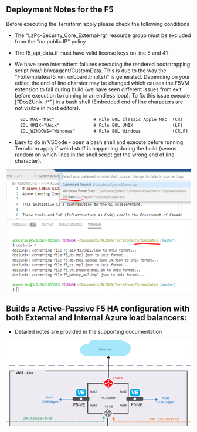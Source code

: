 ## Deployment Notes for the F5

Before executing the Terraform apply please check the following conditions

* The "LzPc-Security_Core_External-rg" resource group must be excluded from the "no public IP" policy
* The f5_api_data.tf must have valid license keys on line 5 and 41
* We have seen intermittent failures executing the rendered bootstrapping script /var/lib/waagent/CustomData. This is due to the way the "F5/templates/f5_vm_onboard.tmpl.sh" is generated. Depending on your editor, the end of line charater may be changed which causes the F5VM extension to fail during build (we have seen different issues from exit before execution to running in an endless loop). To fix this issue execute ["Dos2Unix ./*"] in a bash shell (Embedded end of line characters are not visible in most editors).
  
        EOL_MAC="Mac"               # File EOL Classic Apple Mac  (CR)
        EOL_UNIX="Unix"             # File EOL UNIX               (LF)
        EOL_WINDOWS="Windows"       # File EOL Windows            (CRLF)

* Easy to do in VSCode - open a bash shell and execute before running Terraform apply if weird stuff is happening during the build (seems random on which lines in the shell script get the wrong end of line character).
  
![Diagram](Dos2Unix.PNG)

## Builds a Active-Passive F5 HA configuration with both External and Internal Azure load balancers:

* Detailed notes are provided in the supporting documentation

![Diagram](F5_HA.PNG)
